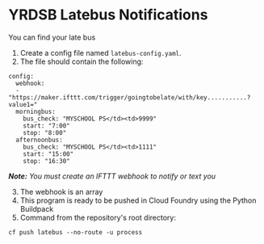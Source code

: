 # YRDSB Latebus Notifications
You can find your late bus
1. Create a config file named `latebus-config.yaml`.
2. The file should contain the following:
```
config:
  webhook:
  - "https://maker.ifttt.com/trigger/goingtobelate/with/key...........?value1="
  morningbus:
    bus_check: "MYSCHOOL PS</td><td>9999"
    start: "7:00"
    stop: "8:00"
  afternoonbus:
    bus_check: "MYSCHOOL PS</td><td>1111"
    start: "15:00"
    stop: "16:30"
```
_**Note:** You must create an IFTTT webhook to notify or text you_

3. The webhook is an array
4. This program is ready to be pushed in Cloud Foundry using the Python Buildpack
5. Command from the repository's root directory:
```
cf push latebus --no-route -u process
```
